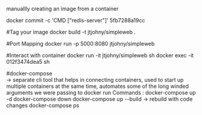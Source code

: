 manuallly creating an image from a container 

docker commit -c 'CMD ["redis-server"]' 5fb7288a19cc


#Tag your image
 docker build -t  jtjohny/simpleweb .

 #Port Mapping
 docker run -p 5000:8080 jtjohny/simpleweb

 #Interact with container
 docker run -it jtjohny/simpleweb sh
 docker exec -it 012f3474dea5 sh

 #docker-compose  
 -> separate cli tool that helps in connecting containers, used to start up multiple containers at the same time, automates some of the long winded arguments we were passing to docker run
 Commands : 
    docker-compose up -d
    docker-compose down
    docker-compose up --build                  ->   rebuild with code changes
    docker-compose ps


 

